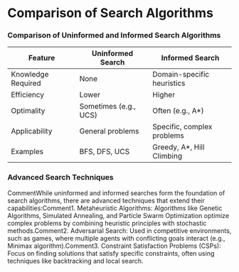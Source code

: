 # Comparison of Search Algorithms

### Comparison of Uninformed and Informed Search Algorithms  <a href="#comparison-of-uninformed-and-informed-search-algorithms" id="comparison-of-uninformed-and-informed-search-algorithms"></a>

| Feature            | Uninformed Search     | Informed Search            |
| ------------------ | --------------------- | -------------------------- |
| Knowledge Required | None                  | Domain-specific heuristics |
| Efficiency         | Lower                 | Higher                     |
| Optimality         | Sometimes (e.g., UCS) | Often (e.g., A\*)          |
| Applicability      | General problems      | Specific, complex problems |
| Examples           | BFS, DFS, UCS         | Greedy, A\*, Hill Climbing |

### Advanced Search Techniques <a href="#advanced-search-techniques" id="advanced-search-techniques"></a>

CommentWhile uninformed and informed searches form the foundation of search algorithms, there are advanced techniques that extend their capabilities:Comment1. Metaheuristic Algorithms: Algorithms like Genetic Algorithms, Simulated Annealing, and Particle Swarm Optimization optimize complex problems by combining heuristic principles with stochastic methods.Comment2. Adversarial Search: Used in competitive environments, such as games, where multiple agents with conflicting goals interact (e.g., Minimax algorithm).Comment3. Constraint Satisfaction Problems (CSPs): Focus on finding solutions that satisfy specific constraints, often using techniques like backtracking and local search.
